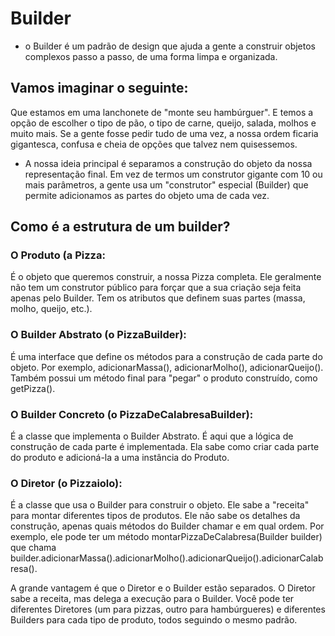 # Builder

* o Builder é um padrão de design que ajuda a gente a construir objetos complexos passo a passo, de uma forma limpa e organizada.

## Vamos imaginar o seguinte:
Que estamos em uma lanchonete de "monte seu hambúrguer". E temos a opção de escolher o tipo de pão, o tipo de carne, queijo, salada, molhos e muito mais. Se a gente fosse pedir tudo de uma vez, a nossa ordem ficaria gigantesca, confusa e cheia de opções que talvez nem quisessemos.

* A nossa ideia principal é separamos a construção do objeto da nossa representação final. Em vez de termos um construtor gigante com 10 ou mais parâmetros, a gente usa um "construtor" especial (Builder) que permite adicionamos as partes do objeto uma de cada vez.

## Como é a estrutura de um builder?
### O Produto (a Pizza:
É o objeto que queremos construir, a nossa Pizza completa.
Ele geralmente não tem um construtor público para forçar que a sua criação seja feita apenas pelo Builder.
Tem os atributos que definem suas partes (massa, molho, queijo, etc.).

### O Builder Abstrato (o PizzaBuilder):
É uma interface que define os métodos para a construção de cada parte do objeto.
Por exemplo, adicionarMassa(), adicionarMolho(), adicionarQueijo().
Também possui um método final para "pegar" o produto construído, como getPizza().

### O Builder Concreto (o PizzaDeCalabresaBuilder):
É a classe que implementa o Builder Abstrato.
É aqui que a lógica de construção de cada parte é implementada.
Ela sabe como criar cada parte do produto e adicioná-la a uma instância do Produto.

### O Diretor (o Pizzaiolo):
É a classe que usa o Builder para construir o objeto.
Ele sabe a "receita" para montar diferentes tipos de produtos.
Ele não sabe os detalhes da construção, apenas quais métodos do Builder chamar e em qual ordem. Por exemplo, ele pode ter um método montarPizzaDeCalabresa(Builder builder) que chama builder.adicionarMassa().adicionarMolho().adicionarQueijo().adicionarCalabresa().

A grande vantagem é que o Diretor e o Builder estão separados. O Diretor sabe a receita, mas delega a execução para o Builder. Você pode ter diferentes Diretores (um para pizzas, outro para hambúrgueres) e diferentes Builders para cada tipo de produto, todos seguindo o mesmo padrão.